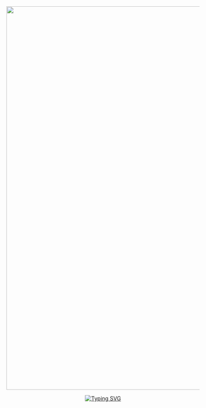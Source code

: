 <div id="header" align="center">
  <img src="https://media0.giphy.com/media/9eutY1z2G3bpbP2zeJ/giphy.gif" width="1000"/>
  
  <a href="https://git.io/typing-svg"><img src="https://readme-typing-svg.herokuapp.com?font=Cascadia+Code&weight=800&size=40&pause=1000&color=BDD6E7&multiline=true&width=435&lines=HELLO!+Welcome+I'm+designer+%26+dev+Web++" alt="Typing SVG" /></a>
</div>
